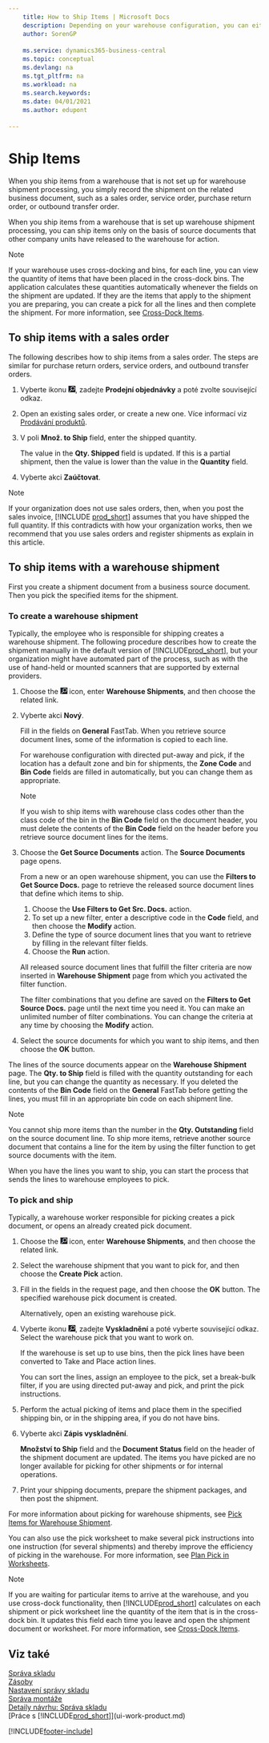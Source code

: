 ```yaml
---
    title: How to Ship Items | Microsoft Docs
    description: Depending on your warehouse configuration, you can either record shipment on the related outbound business document, such as a sales order,  directly, or you can use warehouse shipment documents that respect a workflow and integrate to various warehouse activities.
    author: SorenGP

    ms.service: dynamics365-business-central
    ms.topic: conceptual
    ms.devlang: na
    ms.tgt_pltfrm: na
    ms.workload: na
    ms.search.keywords:
    ms.date: 04/01/2021
    ms.author: edupont

---
```

# Ship Items

When you ship items from a warehouse that is not set up for warehouse shipment processing, you simply record the shipment on the related business document, such as a sales order, service order, purchase return order, or outbound transfer order.

When you ship items from a warehouse that is set up warehouse shipment processing, you can ship items only on the basis of source documents that other company units have released to the warehouse for action.

> [!NOTE]
> If your warehouse uses cross-docking and bins, for each line, you can view the quantity of items that have been placed in the cross-dock bins. The application calculates these quantities automatically whenever the fields on the shipment are updated. If they are the items that apply to the shipment you are preparing, you can create a pick for all the lines and then complete the shipment. For more information, see [Cross-Dock Items](warehouse-how-to-cross-dock-items.md).

## To ship items with a sales order

The following describes how to ship items from a sales order. The steps are similar for purchase return orders, service orders, and outbound transfer orders.

1. Vyberte ikonu ![Žárovky, která otevře funkci Řekněte mi](media/ui-search/search_small.png "Řekněte mi, co chcete dělat"), zadejte **Prodejní objednávky** a poté zvolte související odkaz.
2. Open an existing sales order, or create a new one. Více informací viz [Prodávání produktů](sales-how-sell-products.md).
3. V poli **Množ. to Ship** field, enter the shipped quantity.

   The value in the **Qty. Shipped** field is updated. If this is a partial shipment, then the value is lower than the value in the **Quantity** field.
4. Vyberte akci **Zaúčtovat**.

> [!NOTE]
> If your organization does not use sales orders, then, when you post the sales invoice, [!INCLUDE [prod_short](includes/prod_short.md)] assumes that you have shipped the full quantity. If this contradicts with how your organization works, then we recommend that you use sales orders and register shipments as explain in this article.

## To ship items with a warehouse shipment

First you create a shipment document from a business source document. Then you pick the specified items for the shipment.

### To create a warehouse shipment

Typically, the employee who is responsible for shipping creates a warehouse shipment. The following procedure describes how to create the shipment manually in the default version of [!INCLUDE[prod_short](includes/prod_short.md)], but your organization might have automated part of the process, such as with the use of hand-held or mounted scanners that are supported by external providers.

1. Choose the ![Lightbulb that opens the Tell Me feature](media/ui-search/search_small.png "Tell me what you want to do") icon, enter **Warehouse Shipments**, and then choose the related link.
2. Vyberte akci **Nový**.

   Fill in the fields on **General** FastTab. When you retrieve source document lines, some of the information is copied to each line.

   For warehouse configuration with directed put-away and pick, if the location has a default zone and bin for shipments, the **Zone Code** and **Bin Code** fields are filled in automatically, but you can change them as appropriate.

   > [!NOTE]  
   > If you wish to ship items with warehouse class codes other than the class code of the bin in the **Bin Code** field on the document header, you must delete the contents of the **Bin Code** field on the header before you retrieve source document lines for the items.
3. Choose the **Get Source Documents** action. The **Source Documents** page opens.

   From a new or an open warehouse shipment, you can use the **Filters to Get Source Docs.** page to retrieve the released source document lines that define which items to ship.

   1. Choose the **Use Filters to Get Src. Docs.** action.
   2. To set up a new filter, enter a descriptive code in the **Code** field, and then choose the **Modify** action.
   3. Define the type of source document lines that you want to retrieve by filling in the relevant filter fields.
   4. Choose the **Run** action.

   All released source document lines that fulfill the filter criteria are now inserted in **Warehouse Shipment** page from which you activated the filter function.

   The filter combinations that you define are saved on the **Filters to Get Source Docs.** page until the next time you need it. You can make an unlimited number of filter combinations. You can change the criteria at any time by choosing the **Modify** action.

4. Select the source documents for which you want to ship items, and then choose the **OK** button.

The lines of the source documents appear on the **Warehouse Shipment** page. The **Qty. to Ship** field is filled with the quantity outstanding for each line, but you can change the quantity as necessary. If you deleted the contents of the **Bin Code** field on the **General** FastTab before getting the lines, you must fill in an appropriate bin code on each shipment line.

> [!NOTE]  
> You cannot ship more items than the number in the **Qty. Outstanding** field on the source document line. To ship more items, retrieve another source document that contains a line for the item by using the filter function to get source documents with the item.

When you have the lines you want to ship, you can start the process that sends the lines to warehouse employees to pick.

### To pick and ship

Typically, a warehouse worker responsible for picking creates a pick document, or opens an already created pick document.

1. Choose the ![Lightbulb that opens the Tell Me feature](media/ui-search/search_small.png "Tell me what you want to do") icon, enter **Warehouse Shipments**, and then choose the related link.
2. Select the warehouse shipment that you want to pick for, and then choose the **Create Pick** action.
3. Fill in the fields in the request page, and then choose the **OK** button. The specified warehouse pick document is created.

   Alternatively, open an existing warehouse pick.
4. Vyberte ikonu ![Žárovky, která otevře funkci Řekněte mi](media/ui-search/search_small.png "Řekněte mi, co chcete dělat"), zadejte **Vyskladnění** a poté vyberte související odkaz. Select the warehouse pick that you want to work on.

   If the warehouse is set up to use bins, then the pick lines have been converted to Take and Place action lines.

   You can sort the lines, assign an employee to the pick, set a break-bulk filter, if you are using directed put-away and pick, and print the pick instructions.

5. Perform the actual picking of items and place them in the specified shipping bin, or in the shipping area, if you do not have bins.
6. Vyberte akci **Zápis vyskladnění**.

   **Množství to Ship** field and the **Document Status** field on the header of the shipment document are updated. The items you have picked are no longer available for picking for other shipments or for internal operations.
7. Print your shipping documents, prepare the shipment packages, and then post the shipment.

For more information about picking for warehouse shipments, see [Pick Items for Warehouse Shipment](warehouse-how-to-pick-items-for-warehouse-shipment.md).

You can also use the pick worksheet to make several pick instructions into one instruction (for several shipments) and thereby improve the efficiency of picking in the warehouse. For more information, see [Plan Pick in Worksheets](warehouse-how-to-plan-picks-in-worksheets.md).

> [!NOTE]
> If you are waiting for particular items to arrive at the warehouse, and you use cross-dock functionality, then [!INCLUDE[prod_short](includes/prod_short.md)] calculates on each shipment or pick worksheet line the quantity of the item that is in the cross-dock bin. It updates this field each time you leave and open the shipment document or worksheet. For more information, see [Cross-Dock Items](warehouse-how-to-cross-dock-items.md).

## Viz také

[Správa skladu](warehouse-manage-warehouse.md)    
[Zásoby](inventory-manage-inventory.md)    
[Nastavení správy skladu](warehouse-setup-warehouse.md)    
[Správa montáže](assembly-assemble-items.md)    
[Detaily návrhu: Správa skladu](design-details-warehouse-management.md)    
[Práce s [!INCLUDE[prod_short](includes/prod_short.md)]](ui-work-product.md)


[!INCLUDE[footer-include](includes/footer-banner.md)]